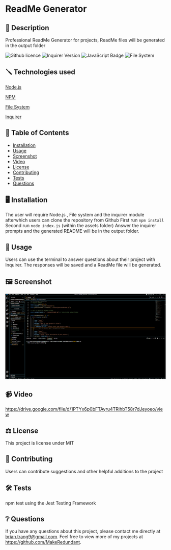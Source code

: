 # ReadMe Generator

## 📄 Description

Professional ReadMe Generator for projects, ReadMe files will be generated in the output folder

![Github licence](http://img.shields.io/badge/license-MIT-blue.svg)
![Inquirer Version](https://img.shields.io/badge/Inquirer-8.2.4-blue.svg)
![JavaScript Badge](https://img.shields.io/badge/JavaScript-100%25-yellow.svg)
![File System](https://img.shields.io/badge/File%20System-Implemented-green.svg)

## 🪛 Technologies used 
<p><a href="https://nodejs.org/">Node.js</a></p>
<p><a href="https://www.npmjs.com/">NPM</a></p>
<p><a href="https://nodejs.org/api/fs.html">File System</a></p>
<p><a href="https://www.npmjs.com/package/inquirer">Inquirer</a></p>

## 📓 Table of Contents

- [Installation](#Installation)
- [Usage](#Usage)
- [Screenshot](#Screenshot)
- [Video](#Video)
- [License](#License)
- [Contributing](#Contributing)
- [Tests](#tests)
- [Questions](#Questions)

## 🖥️ Installation

The user will require Node.js , File system and the inquirer module afterwhich users can clone the repository from Github
First run ```npm install```
Second run ```node index.js``` (within the assets folder)
Answer the inquirer prompts and the generated README will be in the output folder.

## 💬 Usage

Users can use the terminal to answer questions about their project with Inquirer. The responses will
be saved and a ReadMe file will be generated.

## 🖼️ Screenshot

![ReadMe_Gif](./assets/gif/ReadMe%20Generator.gif)

## 📹 Video

https://drive.google.com/file/d/1PTYx6p0bFTAyru4TRihbT58r7dJeyoeo/view

## ⚖️ License 

This project is license under MIT

## 🤝 Contributing 

Users can contribute suggestions and other helpful additions to the project

## 🛠️ Tests

npm test using the Jest Testing Framework

## ❔ Questions

If you have any questions about this project, please contact me directly at brian.trang9@gmail.com. Feel free to view more of my projects at https://github.com/MakeRedundant.
